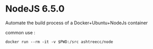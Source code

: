 # NodeJS 6.5.0
Automate the build process of a Docker+Ubuntu+NodeJs container

common use :
```
docker run --rm -it -v $PWD:/src ashtreecc/node
